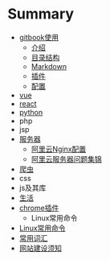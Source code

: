 # Summary

* [gitbook使用](README.md)
  * [介绍](gitbook使用/介绍.md)
  * [目录结构](gitbook使用/mu-lu-jie-gou.md)
  * [Markdown](gitbook使用/使用.md)
  * [插件](gitbook使用/插件.md)
  * [配置](gitbook使用/ss.md)
* [vue](an-zhuang.md)
* [react](react.md)
* [python](cha-jian.md)
* php
* jsp
* [服务器](服务器.md)
  * [阿里云Nginx配置](服务器/阿里云Nginx配置.md)
  * [阿里云服务器问题集锦](服务器/a-li-yun-fu-wu-qi-wen-ti-jie-jue.md)
* [爬虫](pa-chong.md)
* css
* js及其库
* [生活](sheng-huo.md)
* [chrome插件](chromecha-jian.md)
  * Linux常用命令
* [Linux常用命令](linuxchang-yong-ming-ling.md)
* [常用词汇](chang-yong-ci-hui.md)
* [网站建设须知](wang-zhan-jian-she-xu-zhi.md)

